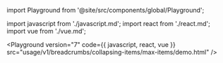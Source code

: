 import Playground from '@site/src/components/global/Playground';

import javascript from './javascript.md';
import react from './react.md';
import vue from './vue.md';

<Playground
  version="7"
  code={{ javascript, react, vue }}
  src="usage/v1/breadcrumbs/collapsing-items/max-items/demo.html"
/>
